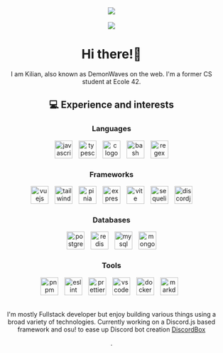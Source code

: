 <div align="center">
  <a href="https://github.com/anuraghazra/github-readme-stats" alt="kibotrel's GitHub stats">
    <img src="https://github-readme-stats-kibotrel.vercel.app/api?username=kibotrel&count_private=true&show_icons=true&theme=gotham&custom_title=General%20stats" />
  </a>
  <br>
  <br>
  <a href="https://github.com/anuraghazra/github-readme-stats" alt="kibotrel's top languages">
    <img src="https://github-readme-stats-kibotrel.vercel.app/api/top-langs/?username=kibotrel&layout=compact&langs_count=5&hide=c%2B%2B,Makefile&theme=gotham&card_width=445)" />
  </a>
  <h1>Hi there!👋</h1>
  <p>I am Kilian, also known as DemonWaves on the web. I'm a former CS student at Ecole 42.</p>
  <h2>💻 Experience and interests</h2>

  <div>
    <h3>Languages</h3>
    <img src="https://skillicons.dev/icons?i=js" height="40" alt="javascript logo"  />
    <img width="6" />
    <img src="https://skillicons.dev/icons?i=ts" height="40" alt="typescript logo"  />
    <img width="6" />
    <img src="https://skillicons.dev/icons?i=c" height="40" alt="c logo"  />
    <img width="6" />
    <img src="https://skillicons.dev/icons?i=bash" height="40" alt="bash logo"  />
    <img width="6" />
    <img src="https://skillicons.dev/icons?i=regex" height="40" alt="regex logo"  />
  </div>
  <div>
    <h3>Frameworks</h3>
    <img src="https://cdn.jsdelivr.net/gh/devicons/devicon/icons/vuejs/vuejs-original.svg" height="40" alt="vuejs logo"  />
    <img width="6" />
    <img src="https://cdn.simpleicons.org/tailwindcss/06B6D4" height="40" alt="tailwindcss logo"  />
    <img width="6" />
    <img src="https://github.com/kibotrel/kibotrel/assets/45034541/9f63c2b9-e204-4d47-82b6-1d54b2ee5fc4" height="40" alt="pinia logo"  />
    <img width="6" />
    <img src="https://skillicons.dev/icons?i=express" height="40" alt="express logo"  />
    <img width="6" />
    <img src="https://skillicons.dev/icons?i=vite" height="40" alt="vite logo"  />
    <img width="6" />
    <img src="https://cdn.jsdelivr.net/gh/devicons/devicon/icons/sequelize/sequelize-original.svg" height="40" alt="sequelize logo"  />
    <img width="6" />
    <img src="https://cdn.jsdelivr.net/gh/devicons/devicon/icons/discordjs/discordjs-original.svg" height="40" alt="discordjs logo"  />
  </div>
  <div>
    <h3>Databases</h3>
    <img src="https://cdn.jsdelivr.net/gh/devicons/devicon/icons/postgresql/postgresql-original.svg" height="40" alt="postgresql logo"  />
    <img width="6" />
    <img src="https://cdn.jsdelivr.net/gh/devicons/devicon/icons/redis/redis-original.svg" height="40" alt="redis logo"  />
    <img width="6" />
    <img src="https://cdn.jsdelivr.net/gh/devicons/devicon/icons/mysql/mysql-original.svg" height="40" alt="mysql logo"  />
    <img width="6" />
    <img src="https://cdn.simpleicons.org/mongodb/47A248" height="40" alt="mongodb logo"  />
  </div>
  <div>
    <h3>Tools</h3>
    <img src="https://github.com/kibotrel/kibotrel/assets/45034541/dabfba90-c8f9-4dc3-a34a-0d74c936bfba" height="40" alt="pnpm logo"  />
    <img width="6" />
    <img src="https://cdn.jsdelivr.net/gh/devicons/devicon/icons/eslint/eslint-original.svg" height="40" alt="eslint logo"  />
    <img width="6" />
    <img src="https://github.com/kibotrel/kibotrel/assets/45034541/35dc9106-f040-4951-8503-13ab7ba17043" height="40" alt="prettier logo"  />
    <img width="6" />
    <img src="https://cdn.simpleicons.org/visualstudiocode/007ACC" height="40" alt="vscode logo"  />
    <img width="6" />
    <img src="https://skillicons.dev/icons?i=docker" height="40" alt="docker logo"  />
    <img width="6" />
    <img src="https://skillicons.dev/icons?i=md" height="40" alt="markdown logo"  />
    <img width="6" />
    <br>
    <br>
    <p>I'm mostly Fullstack developer but enjoy building various things using a broad variety of technologies. Currently working on a Discord.js based framework and osu! to ease up Discord bot creation <a href="https://github.com/kibotrel/DiscordBox" target="_blank">DiscordBox</a></p>.
</div>
